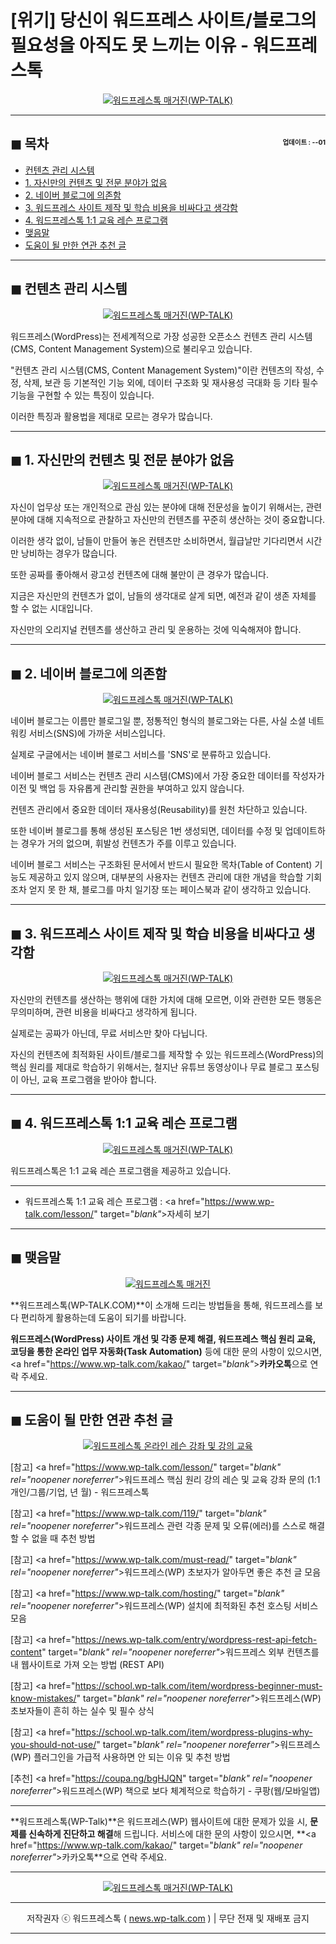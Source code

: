 # [위기] 당신이 워드프레스 사이트/블로그의 필요성을 아직도 못 느끼는 이유 - 워드프레스톡

<center><a href="https://www.wp-talk.com/kakao/" target="_blank" rel="noopener noreferrer"_><img src="https://hellotblog.files.wordpress.com/2019/03/wptalk-contact-kakao-300x300.png" style="max-width:100%;" alt="워드프레스톡 매거진(WP-TALK)"></a></center>

<!-- <a name="index"></a> -->
***
## ◼︎ 목차 <span style="font-size:0.5em; float:right; padding:0.5em 0 0;">업데이트 : <span class="post-year"></span>-<span class="post-month-digits"></span>-01</span>

- [컨텐츠 관리 시스템](#index-00)
- [1. 자신만의 컨텐츠 및 전문 분야가 없음](#index-01)
- [2. 네이버 블로그에 의존함](#index-02)
- [3. 워드프레스 사이트 제작 및 학습 비용을 비싸다고 생각함](#index-03)
- [4. 워드프레스톡 1:1 교육 레슨 프로그램](#index-04)
- [맺음말](#index-epilogue)
- [도움이 될 만한 연관 추천 글](#recommendation)

<!-- <a name="index-00"></a> -->
***
## ◼︎ 컨텐츠 관리 시스템

<center><a href="https://www.wp-talk.com/kakao/" target="_blank" rel="noopener noreferrer"_><img src="https://hellotblog.files.wordpress.com/2019/03/wptalk-contact-kakao-300x300.png" style="max-width:100%;" alt="워드프레스톡 매거진(WP-TALK)"></a></center>

워드프레스(WordPress)는 전세계적으로 가장 성공한 오픈소스 컨텐츠 관리 시스템(CMS, Content Management System)으로 불리우고 있습니다.

"컨텐츠 관리 시스템(CMS, Content Management System)"이란 컨텐츠의 작성, 수정, 삭제, 보관 등 기본적인 기능 외에, 데이터 구조화 및 재사용성 극대화 등 기타 필수 기능을 구현할 수 있는 특징이 있습니다.

이러한 특징과 활용법을 제대로 모르는 경우가 많습니다.

<!-- <a name="index-01"></a> -->
***
## ◼︎ 1. 자신만의 컨텐츠 및 전문 분야가 없음

<center><a href="https://www.wp-talk.com/kakao/" target="_blank" rel="noopener noreferrer"_><img src="https://hellotblog.files.wordpress.com/2019/03/wptalk-contact-kakao-300x300.png" style="max-width:100%;" alt="워드프레스톡 매거진(WP-TALK)"></a></center>

자신이 업무상 또는 개인적으로 관심 있는 분야에 대해 전문성을 높이기 위해서는, 관련 분야에 대해 지속적으로 관찰하고 자신만의 컨텐츠를 꾸준히 생산하는 것이 중요합니다.

이러한 생각 없이, 남들이 만들어 놓은 컨텐츠만 소비하면서, 월급날만 기다리면서 시간만 낭비하는 경우가 많습니다.

또한 공짜를 좋아해서 광고성 컨텐츠에 대해 불만이 큰 경우가 많습니다.

지금은 자신만의 컨텐츠가 없이, 남들의 생각대로 살게 되면, 예전과 같이 생존 자체를 할 수 없는 시대입니다.

자신만의 오리지널 컨텐츠를 생산하고 관리 및 운용하는 것에 익숙해져야 합니다.

<!-- <a name="index-02"></a> -->
***
## ◼︎ 2. 네이버 블로그에 의존함

<center><a href="https://www.wp-talk.com/kakao/" target="_blank" rel="noopener noreferrer"_><img src="https://hellotblog.files.wordpress.com/2019/03/wptalk-contact-kakao-300x300.png" style="max-width:100%;" alt="워드프레스톡 매거진(WP-TALK)"></a></center>

네이버 블로그는 이름만 블로그일 뿐, 정통적인 형식의 블로그와는 다른, 사실 소셜 네트워킹 서비스(SNS)에 가까운 서비스입니다.

실제로 구글에서는 네이버 블로그 서비스를 'SNS'로 분류하고 있습니다.

네이버 블로그 서비스는 컨텐츠 관리 시스템(CMS)에서 가장 중요한 데이터를 작성자가 이전 및 백업 등 자유롭게 관리할 권한을 부여하고 있지 않습니다.

컨텐츠 관리에서 중요한 데이터 재사용성(Reusability)를 원천 차단하고 있습니다.

또한 네이버 블로그를 통해 생성된 포스팅은 1번 생성되면, 데이터를 수정 및 업데이트하는 경우가 거의 없으며, 휘발성 컨텐츠가 주를 이루고 있습니다.

네이버 블로그 서비스는 구조화된 문서에서 반드시 필요한 목차(Table of Content) 기능도 제공하고 있지 않으며, 대부분의 사용자는 컨텐츠 관리에 대한 개념을 학습할 기회조차 얻지 못 한 채, 블로그를 마치 일기장 또는 페이스북과 같이 생각하고 있습니다.

<!-- <a name="index-03"></a> -->
***
## ◼︎ 3. 워드프레스 사이트 제작 및 학습 비용을 비싸다고 생각함

<center><a href="https://www.wp-talk.com/kakao/" target="_blank" rel="noopener noreferrer"_><img src="https://hellotblog.files.wordpress.com/2019/03/wptalk-contact-kakao-300x300.png" style="max-width:100%;" alt="워드프레스톡 매거진(WP-TALK)"></a></center>

자신만의 컨텐츠를 생산하는 행위에 대한 가치에 대해 모르면, 이와 관련한 모든 행동은 무의미하며, 관련 비용을 비싸다고 생각하게 됩니다.

실제로는 공짜가 아닌데, 무료 서비스만 찾아 다닙니다.

자신의 컨텐츠에 최적화된 사이트/블로그를 제작할 수 있는 워드프레스(WordPress)의 핵심 원리를 제대로 학습하기 위해서는, 철지난 유튜브 동영상이나 무료 블로그 포스팅이 아닌, 교육 프로그램을 받아야 합니다.

<!-- <a name="index-04"></a> -->
***
## ◼︎ 4. 워드프레스톡 1:1 교육 레슨 프로그램

<center><a href="https://www.wp-talk.com/kakao/" target="_blank" rel="noopener noreferrer"_><img src="https://hellotblog.files.wordpress.com/2019/03/wptalk-contact-kakao-300x300.png" style="max-width:100%;" alt="워드프레스톡 매거진(WP-TALK)"></a></center>

워드프레스톡은 1:1 교육 레슨 프로그램을 제공하고 있습니다.

***
- 워드프레스톡 1:1 교육 레슨 프로그램 : <a href="https://www.wp-talk.com/lesson/" target="_blank"_>자세히 보기</a>

<!-- <a name="index-epilogue"></a> -->
***
## ◼︎ 맺음말

<center><a href="https://www.wp-talk.com/kakao/" target="_blank" rel="noopener noreferrer"_><img src="https://hellotblog.files.wordpress.com/2019/01/wptalk-com-cover-01.png" style="max-width:100%;" alt="워드프레스톡 매거진"></a></center>

**워드프레스톡(WP-TALK.COM)**이 소개해 드리는 방법들을 통해, 워드프레스를 보다 편리하게 활용하는데 도움이 되기를 바랍니다.

**워드프레스(WordPress) 사이트 개선 및 각종 문제 해결, 워드프레스 핵심 원리 교육, 코딩을 통한 온라인 업무 자동화(Task Automation)** 등에 대한 문의 사항이 있으시면, <a href="https://www.wp-talk.com/kakao/" target="_blank"_>**카카오톡**</a>으로 연락 주세요.

<!-- <a name="recommendation"></a> -->
***
## ◼︎ 도움이 될 만한 연관 추천 글

<center><a href="https://www.wp-talk.com/lesson/" target="_blank" rel="noopener noreferrer"_><img src="https://hellotblog.files.wordpress.com/2019/03/classroom-online-wptalk-00-800x500.png" style="max-width:100%;" alt="워드프레스톡 온라인 레슨 강좌 및 강의 교육"></a></center>

[참고] <a href="https://www.wp-talk.com/lesson/" target="_blank" rel="noopener noreferrer"_>워드프레스 핵심 원리 강의 레슨 및 교육 강좌 문의 (1:1개인/그룹/기업, <span class="post-year"></span>년 <span class="post-month"></span>월) - 워드프레스톡</a>

[참고] <a href="https://www.wp-talk.com/119/" target="_blank" rel="noopener noreferrer"_>워드프레스 관련 각종 문제 및 오류(에러)를 스스로 해결할 수 없을 때 추천 방법</a>

[참고] <a href="https://www.wp-talk.com/must-read/" target="_blank" rel="noopener noreferrer"_>워드프레스(WP) 초보자가 알아두면 좋은 추천 글 모음</a>

[참고] <a href="https://www.wp-talk.com/hosting/" target="_blank" rel="noopener noreferrer"_>워드프레스(WP) 설치에 최적화된 추천 호스팅 서비스 모음</a>

[참고] <a href="https://news.wp-talk.com/entry/wordpress-rest-api-fetch-content" target="_blank" rel="noopener noreferrer"_>워드프레스 외부 컨텐츠를 내 웹사이트로 가져 오는 방법 (REST API)</a>

[참고] <a href="https://school.wp-talk.com/item/wordpress-beginner-must-know-mistakes/" target="_blank" rel="noopener noreferrer"_>워드프레스(WP) 초보자들이 흔히 하는 실수 및 필수 상식</a>

[참고] <a href="https://school.wp-talk.com/item/wordpress-plugins-why-you-should-not-use/" target="_blank" rel="noopener noreferrer"_>워드프레스(WP) 플러그인을 가급적 사용하면 안 되는 이유 및 추천 방법</a>

[추천] <a href="https://coupa.ng/bgHJQN" target="_blank" rel="noopener noreferrer"_>워드프레스(WP) 책으로 보다 체계적으로 학습하기 - 쿠팡(웹/모바일앱)</a>

***
**워드프레스톡(WP-Talk)**은 워드프레스(WP) 웹사이트에 대한 문제가 있을 시, **문제를 신속하게 진단하고 해결**해 드립니다. 서비스에 대한 문의 사항이 있으시면, **<a href="https://www.wp-talk.com/kakao/" target="_blank" rel="noopener noreferrer"_>카카오톡</a>**으로 연락 주세요.

***
<center><a href="https://www.wp-talk.com/kakao/" target="_blank" rel="noopener noreferrer"_><img src="https://hellotblog.files.wordpress.com/2019/03/wptalk-logo-120x120.png" style="max-width:100%;" alt="워드프레스톡 매거진(WP-TALK)"></a></center>

***
<center>저작권자 ⓒ 워드프레스톡 ( <a href="https://www.wp-talk.com/kakao/" target="_blank" rel="noopener noreferrer"_>news.wp-talk.com</a> ) | 무단 전재 및 재배포 금지</center>

***
